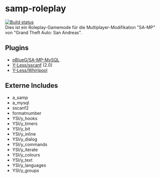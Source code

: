 samp-roleplay
=============

[![Build status](https://ci.appveyor.com/api/projects/status/d8ddoyhuwb69aejp)](https://ci.appveyor.com/project/Pyrax/samp-roleplay)  
Dies ist ein Roleplay-Gamemode für die Multiplayer-Modifikation "SA-MP" von "Grand Theft Auto: San Andreas".

## Plugins ##

 - [pBlueG/SA-MP-MySQL][1]
 - [Y-Less/sscanf][2] (2.0)
 - [Y-Less/Whirlpool][3]

  [1]: https://github.com/pBlueG/SA-MP-MySQL
  [2]: https://github.com/Y-Less/sscanf
  [3]: http://forum.sa-mp.com/showthread.php?t=65290

## Externe Includes ##

 - a_samp
 - a_mysql
 - sscanf2
 - formatnumber
 - YSI/y_hooks
 - YSI/y_timers
 - YSI/y_bit
 - YSI/y_inline
 - YSI/y_dialog
 - YSI/y_commands
 - YSI/y_iterate
 - YSI/y_colours
 - YSI/y_text
 - YSI/y_languages
 - YSI/y_groups
